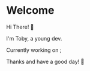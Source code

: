# Welcome

Hi There! 👋

I'm Toby, a young dev. 

Currently working on ;


Thanks and have a good day! 🌴
